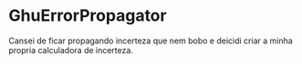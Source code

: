 # GhuErrorPropagator

Cansei de ficar propagando incerteza que nem bobo e deicidi criar a minha propria calculadora de incerteza.

